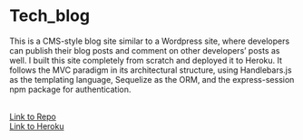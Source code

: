 # Tech_blog
This is a CMS-style blog site similar to a Wordpress site, where developers can publish their blog posts and comment on other developers’ posts as well. I built this site completely from scratch and deployed it to Heroku. It follows the MVC paradigm in its architectural structure, using Handlebars.js as the templating language, Sequelize as the ORM, and the express-session npm package for authentication.

<br>
<a href="https://github.com/shannonjburris/Tech_blog" target="_blank">Link to Repo</a>
 <br>
 <a href="https://shannons-mvc-tech-blog.herokuapp.com/" target="_blank">Link to Heroku</a>
 <br>
